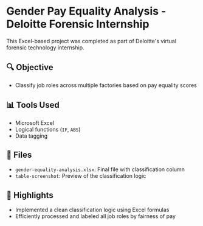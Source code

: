 # Gender Pay Equality Analysis - Deloitte Forensic Internship

This Excel-based project was completed as part of Deloitte's virtual forensic technology internship.

## 🔍 Objective
- Classify job roles across multiple factories based on pay equality scores

## 📊 Tools Used
- Microsoft Excel
- Logical functions (`IF`, `ABS`)
- Data tagging

## 📁 Files
- `gender-equality-analysis.xlsx`: Final file with classification column
- `table-screenshot`: Preview of the classification logic

## 📌 Highlights
- Implemented a clean classification logic using Excel formulas
- Efficiently processed and labeled all job roles by fairness of pay
